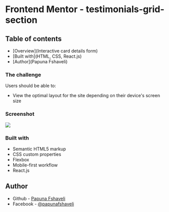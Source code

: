 # Frontend Mentor - testimonials-grid-section

## Table of contents

- [Overview](Interactive card details form)
- [Built with](HTML, CSS, React.js)
- [Author](Papuna Fshaveli)

### The challenge

Users should be able to:

- View the optimal layout for the site depending on their device's screen size

### Screenshot

![](./src/assets/screenshot.PNG)

### Built with

- Semantic HTML5 markup
- CSS custom properties
- Flexbox
- Mobile-first workflow
- React.js

## Author

- Github - [Papuna Fshaveli](https://github.com/papunafshaveli)
- Facebook - [@papunafshaveli](https://www.facebook.com/papunafshaveli)
